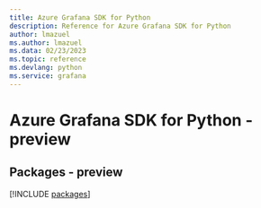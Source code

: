 ```yaml
---
title: Azure Grafana SDK for Python
description: Reference for Azure Grafana SDK for Python
author: lmazuel
ms.author: lmazuel
ms.data: 02/23/2023
ms.topic: reference
ms.devlang: python
ms.service: grafana
---
```

# Azure Grafana SDK for Python - preview
## Packages - preview
[!INCLUDE [packages](grafana-index.md)]